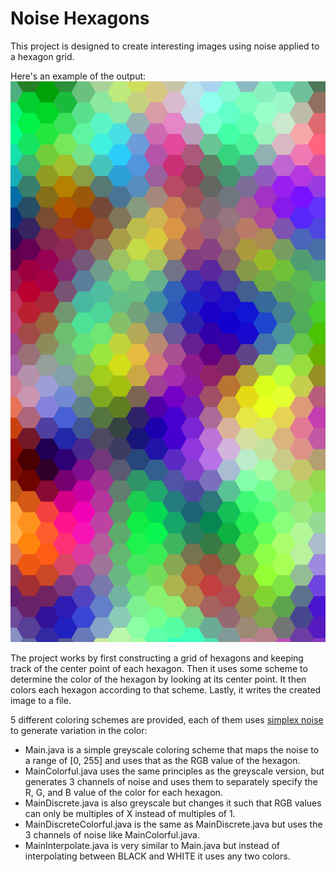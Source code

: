 # Noise Hexagons

This project is designed to create interesting images using noise applied to a hexagon grid.

Here's an example of the output:
![The example image could not be displayed!](/examples/noise_hexagons_colorful.png?raw=true "Noise Hexagons Colorful")

The project works by first constructing a grid of hexagons and keeping track of the center point of each hexagon. Then it uses some scheme to determine the color of the hexagon by looking at its center point. It then colors each hexagon according to that scheme.
Lastly, it writes the created image to a file.

5 different coloring schemes are provided, each of them uses [simplex noise](https://en.wikipedia.org/wiki/Simplex_noise) to generate variation in the color:
* Main.java is a simple greyscale coloring scheme that maps the noise to a range of [0, 255] and uses that as the RGB value of the hexagon.
* MainColorful.java uses the same principles as the greyscale version, but generates 3 channels of noise and uses them to separately specify the R, G, and B value of the color for each hexagon.
* MainDiscrete.java is also greyscale but changes it such that RGB values can only be multiples of X instead of multiples of 1.
* MainDiscreteColorful.java is the same as MainDiscrete.java but uses the 3 channels of noise like MainColorful.java.
* MainInterpolate.java is very similar to Main.java but instead of interpolating between BLACK and WHITE it uses any two colors.